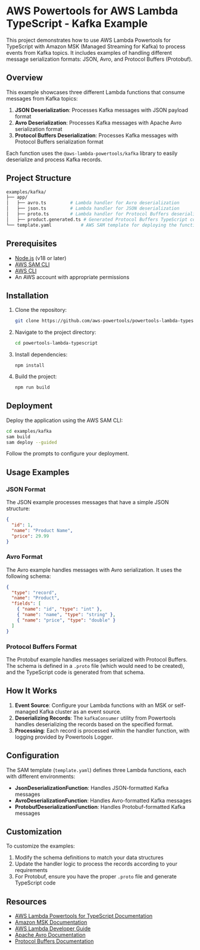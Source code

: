 # AWS Powertools for AWS Lambda TypeScript - Kafka Example

This project demonstrates how to use AWS Lambda Powertools for TypeScript with Amazon MSK (Managed Streaming for Kafka) to process events from Kafka topics. It includes examples of handling different message serialization formats: JSON, Avro, and Protocol Buffers (Protobuf).

## Overview

This example showcases three different Lambda functions that consume messages from Kafka topics:

1. **JSON Deserialization**: Processes Kafka messages with JSON payload format
2. **Avro Deserialization**: Processes Kafka messages with Apache Avro serialization format
3. **Protocol Buffers Deserialization**: Processes Kafka messages with Protocol Buffers serialization format

Each function uses the `@aws-lambda-powertools/kafka` library to easily deserialize and process Kafka records.

## Project Structure

```bash
examples/kafka/
├── app/
│   ├── avro.ts         # Lambda handler for Avro deserialization
│   ├── json.ts         # Lambda handler for JSON deserialization
│   ├── proto.ts        # Lambda handler for Protocol Buffers deserialization
│   ├── product.generated.ts # Generated Protocol Buffers TypeScript code
└── template.yaml           # AWS SAM template for deploying the functions
```

## Prerequisites

- [Node.js](https://nodejs.org/) (v18 or later)
- [AWS SAM CLI](https://docs.aws.amazon.com/serverless-application-model/latest/developerguide/install-sam-cli.html)
- [AWS CLI](https://aws.amazon.com/cli/)
- An AWS account with appropriate permissions

## Installation

1. Clone the repository:

   ```bash
   git clone https://github.com/aws-powertools/powertools-lambda-typescript.git
   ```

2. Navigate to the project directory:

   ```bash
   cd powertools-lambda-typescript
   ```

3. Install dependencies:

   ```bas
   npm install
   ```

4. Build the project:

   ```bash
   npm run build
   ```

## Deployment

Deploy the application using the AWS SAM CLI:

```bash
cd examples/kafka
sam build
sam deploy --guided
```

Follow the prompts to configure your deployment.

## Usage Examples

### JSON Format

The JSON example processes messages that have a simple JSON structure:

```json
{
  "id": 1,
  "name": "Product Name",
  "price": 29.99
}
```

### Avro Format

The Avro example handles messages with Avro serialization. It uses the following schema:

```json
{
  "type": "record",
  "name": "Product",
  "fields": [
    { "name": "id", "type": "int" },
    { "name": "name", "type": "string" },
    { "name": "price", "type": "double" }
  ]
}
```

### Protocol Buffers Format

The Protobuf example handles messages serialized with Protocol Buffers. The schema is defined in a `.proto` file (which would need to be created), and the TypeScript code is generated from that schema.

## How It Works

1. **Event Source**: Configure your Lambda functions with an MSK or self-managed Kafka cluster as an event source.
2. **Deserializing Records**: The `kafkaConsumer` utility from Powertools handles deserializing the records based on the specified format.
3. **Processing**: Each record is processed within the handler function, with logging provided by Powertools Logger.

## Configuration

The SAM template (`template.yaml`) defines three Lambda functions, each with different environments:

- **JsonDeserializationFunction**: Handles JSON-formatted Kafka messages
- **AvroDeserializationFunction**: Handles Avro-formatted Kafka messages
- **ProtobufDeserializationFunction**: Handles Protobuf-formatted Kafka messages

## Customization

To customize the examples:

1. Modify the schema definitions to match your data structures
2. Update the handler logic to process the records according to your requirements
3. For Protobuf, ensure you have the proper `.proto` file and generate TypeScript code

## Resources

- [AWS Lambda Powertools for TypeScript Documentation](https://docs.powertools.aws.dev/lambda/typescript/)
- [Amazon MSK Documentation](https://docs.aws.amazon.com/msk/)
- [AWS Lambda Developer Guide](https://docs.aws.amazon.com/lambda/)
- [Apache Avro Documentation](https://avro.apache.org/docs/)
- [Protocol Buffers Documentation](https://developers.google.com/protocol-buffers)
